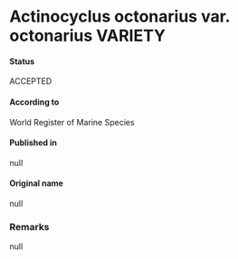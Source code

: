 Actinocyclus octonarius var. octonarius VARIETY
=======

#### Status
ACCEPTED

#### According to
World Register of Marine Species

#### Published in
null

#### Original name
null

### Remarks
null